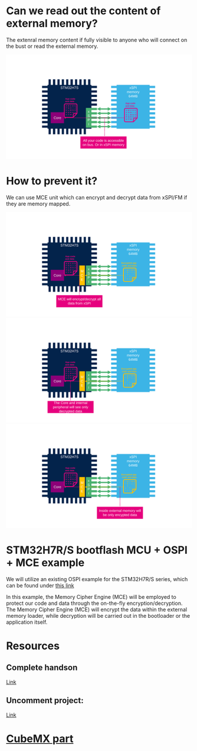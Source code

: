 # Can we read out the content of external memory?

The extenral memory content if fully visible to anyone who will connect on the bust or read the external memory. 

![](./img/Slide49.svg)

# How to prevent it?

We can use MCE unit which can encrypt and decrypt data from xSPI/FM if they are memory mapped. 

![](./img/Slide51.svg)
![](./img/Slide52.svg)
![](./img/Slide53.svg)


# STM32H7R/S bootflash MCU + OSPI + MCE example

We will utilize an existing OSPI example for the STM32H7R/S series, which can be found under
[this link](https://github.com/ST-TOMAS-Examples-ExtMem)


In this example, the Memory Cipher Engine (MCE) will be employed to protect our code and data through the on-the-fly encryption/decryption. 
The Memory Cipher Engine (MCE) will encrypt the data within the external memory loader, while decryption will be carried out in the bootloader or the application itself.

# Resources

## Complete handson

[Link](https://github.com/ST-TOMAS-Examples-ExtMem/stm32h7rs_ospi_mce)

## Uncomment project: 

[Link](https://github.com/ST-TOMAS-Examples-ExtMem/stm32h7rs_ospi_mce/releases)

# [CubeMX part](./mce_mx.md)
